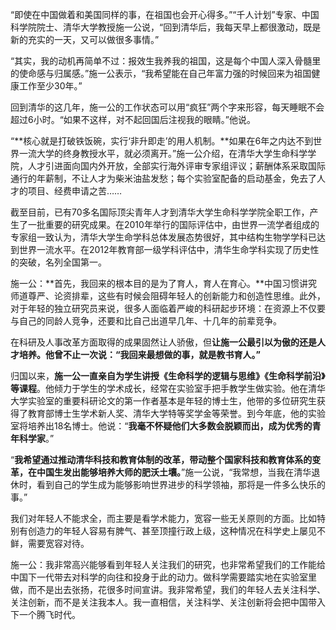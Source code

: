 
“即使在中国做着和美国同样的事，在祖国也会开心得多。”“千人计划”专家、中国科学院院士、清华大学教授施一公说，“回到清华后，我每天早上都很激动，既是新的充实的一天，又可以做很多事情。”

“其实，我的动机再简单不过：报效生我养我的祖国，这是每个中国人深入骨髓里的使命感与归属感。”施一公表示，“我希望能在自己年富力强的时候回来为祖国健康工作至少30年。”

回到清华的这几年，施一公的工作状态可以用“疯狂”两个字来形容，每天睡眠不会超过6小时。“如果不这样，对不起回国后注视我的眼睛。”他说。

“**核心就是打破铁饭碗，实行‘非升即走’的用人机制。**如果在6年之内达不到世界一流大学的终身教授水平，就必须离开。”施一公介绍，在清华大学生命科学学院，人才引进面向国内外开放，全部实行海外评审专家组评议；薪酬体系采取国际通行的年薪制，不让人才为柴米油盐发愁；每个实验室配备的启动基金，免去了人才的项目、经费申请之苦……

截至目前，已有70多名国际顶尖青年人才到清华大学生命科学学院全职工作，产生了一批重要的研究成果。在2010年举行的国际评估中，由世界一流学者组成的专家组一致认为，清华大学生命学科总体发展态势很好，其中结构生物学学科已达到世界一流水平。在2012年教育部一级学科评估中，清华生命学科实现了历史性的突破，名列全国第一。


施一公：**首先，我回来的根本目的是为了育人，育人在育心。**中国习惯讲究师道尊严、论资排辈，这些有时候会阻碍年轻人的创新能力和创造性思维。此外，对于年轻的独立研究员来说，很多人面临着严峻的科研起步环境：在资源上不仅要与自己的同龄人竞争，还要和比自己出道早几年、十几年的前辈竞争。

在科研及人事改革方面取得的成果固然让人骄傲，但**让施一公最引以为傲的还是人才培养。他曾不止一次说：“我回来最想做的事，就是教书育人。”**

归国以来，**施一公一直亲自为学生讲授《生命科学的逻辑与思维》《生命科学前沿》等课程**。他倾力于学生的学术成长，经常在实验室手把手教学生做实验。他在清华大学实验室的重要科研论文的第一作者基本是年轻的博士生，他带的多位研究生获得了教育部博士生学术新人奖、清华大学特等奖学金等荣誉。到今年底，他的实验室将培养出18名博士。他说：“**我毫不怀疑他们大多数会脱颖而出，成为优秀的青年科学家**。”

“**我希望通过推动清华科技和教育体制的改革，带动整个国家科技和教育体系的变革，在中国生发出能够培养大师的肥沃土壤。**”施一公说，“我常想，当我在清华退休时，看到自己的学生成为能够影响世界进步的科学领袖，那将是一件多么快乐的事。”

我们对年轻人不能求全，而主要是看学术能力，宽容一些无关原则的方面。比如特别有创造力的年轻人容易有脾气、甚至顶撞行政上级，这种情况在科学史上屡见不鲜，需要宽容对待。

施一公：我非常高兴能够看到年轻人关注我们的研究，也非常希望我们的工作能给中国下一代带去对科学的向往和投身于此的动力。做科学需要踏实地在实验室里做，而不是出去张扬，花很多时间宣讲。我非常希望，我们的年轻人去关注科学、关注创新，而不是关注我本人。我一直相信，关注科学、关注创新将会把中国带入下一个腾飞时代。